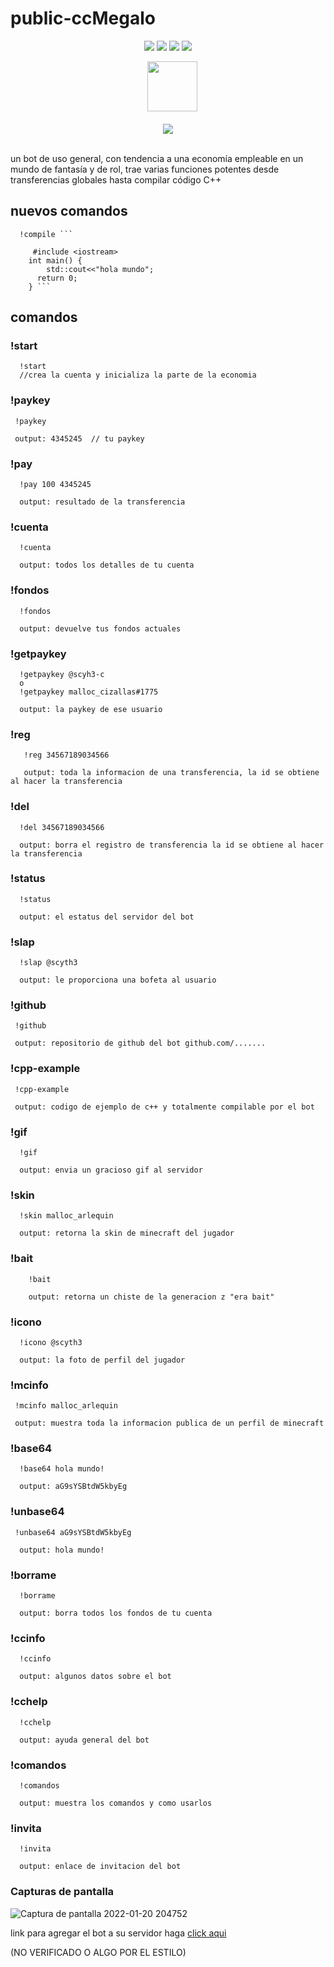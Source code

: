 # public-ccMegalo

 <div align="center"> 
   <img src="https://img.shields.io/static/v1?label=update&message=One Week&color=success">
   <img src="https://img.shields.io/static/v1?label=version&message=1.0.0&color=green">
   <img src="https://img.shields.io/static/v1?label=state&message=Active&color=blue">
 <img src="https://img.shields.io/static/v1?label=verify&message=FALSE&color=red">
 </div>


<div align="center">
  <code>
  <img src="https://i.imgur.com/lEtx2Cl.png" width="80px"/>
</code>
 </div>
 
 <br/>

<div align="center">
   <a href="https://discord.com/api/oauth2/authorize?client_id=832815877266997248&permissions=0&scope=bot"> <img src="https://img.shields.io/badge/INCLUDE IN YOUR SERVER-blue"> </a>
</div>

<br/>

un bot de uso general, con tendencia  a una economía empleable en un mundo de fantasía y de rol, trae varias funciones potentes desde transferencias globales hasta compilar código C++

## nuevos comandos


``` 
  !compile ```
     
     #include <iostream>
    int main() {
        std::cout<<"hola mundo";
      return 0;
    } ```
```


## comandos

### !start 
```
  !start 
  //crea la cuenta y inicializa la parte de la economia
```

### !paykey
```
 !paykey
 
 output: 4345245  // tu paykey

```

### !pay
```
  !pay 100 4345245
  
  output: resultado de la transferencia
```

### !cuenta 
```
  !cuenta
  
  output: todos los detalles de tu cuenta
```

### !fondos
```
  !fondos
  
  output: devuelve tus fondos actuales
```

### !getpaykey
```
  !getpaykey @scyh3-c
  o
  !getpaykey malloc_cizallas#1775
  
  output: la paykey de ese usuario
```

### !reg 
```  
   !reg 34567189034566
   
   output: toda la informacion de una transferencia, la id se obtiene al hacer la transferencia
```

### !del
```
  !del 34567189034566
  
  output: borra el registro de transferencia la id se obtiene al hacer la transferencia
```

### !status
```
  !status
  
  output: el estatus del servidor del bot
```

### !slap
```
  !slap @scyth3
  
  output: le proporciona una bofeta al usuario

```

### !github 
```
 !github
 
 output: repositorio de github del bot github.com/.......

```

### !cpp-example 
```
 !cpp-example
 
 output: codigo de ejemplo de c++ y totalmente compilable por el bot
```

### !gif 
```
  !gif
  
  output: envia un gracioso gif al servidor
```

### !skin
```
  !skin malloc_arlequin
  
  output: retorna la skin de minecraft del jugador
```
### !bait
``` 
    !bait
    
    output: retorna un chiste de la generacion z "era bait"
```

### !icono 
```
  !icono @scyth3
  
  output: la foto de perfil del jugador
```

### !mcinfo 
```
 !mcinfo malloc_arlequin
 
 output: muestra toda la informacion publica de un perfil de minecraft
```

### !base64
```
  !base64 hola mundo!
  
  output: aG9sYSBtdW5kbyEg
```

### !unbase64 
```
 !unbase64 aG9sYSBtdW5kbyEg
  
  output: hola mundo!

```

### !borrame
``` 
  !borrame
  
  output: borra todos los fondos de tu cuenta
```

### !ccinfo 
```
  !ccinfo
  
  output: algunos datos sobre el bot
```

### !cchelp
```
  !cchelp
  
  output: ayuda general del bot
```

### !comandos 
``` 
  !comandos
  
  output: muestra los comandos y como usarlos
```
### !invita
```
  !invita
  
  output: enlace de invitacion del bot

```

### Capturas de pantalla

![Captura de pantalla 2022-01-20 204752](https://user-images.githubusercontent.com/52190352/150450876-90aa7e99-b052-4592-a49e-b427f5d3eae4.png)





link para agregar el bot a su servidor haga [click aqui](https://discord.com/api/oauth2/authorize?client_id=832815877266997248&permissions=0&scope=bot)

(NO VERIFICADO O ALGO POR EL ESTILO)




